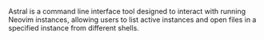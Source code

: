Astral
is a command line interface tool designed to interact with running Neovim instances, allowing users to list active instances and open files in a specified instance from different shells.
